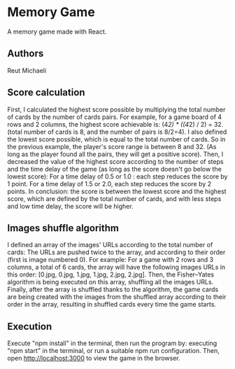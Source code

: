 # Memory Game
A memory game made with React.

## Authors
Reut Michaeli


## Score calculation
First, I calculated the highest score possible by multiplying the total number of cards by the number of cards pairs. For example, for a game board of 4 rows and 2 columns, the highest score achievable is: (4*2) * ((4*2) / 2) = 32. (total number of cards is 8, and the number of pairs is 8/2=4).
I also defined the lowest score possible, which is equal to the total number of cards. So in the previous example, the player's score range is between 8 and 32. (As long as the player found all the pairs, they will get a positive score). Then, I decreased the value of the highest score according to the number of steps and the time delay of the game (as long as the score doesn't go below the lowest score): For a time delay of 0.5 or 1.0 : each step reduces the score by 1 point. For a time delay of 1.5 or 2.0, each step reduces the score by 2 points. In conclusion: the score is between the lowest score and the highest score, which are defined by the total number of cards, and with less steps and low time delay, the score will be higher.

## Images shuffle algorithm
I defined an array of the images' URLs according to the total number of cards: The URLs are pushed twice to the array, and according to their order (first is image numbered 0). For example: For a game with 2 rows and 3 columns, a total of 6 cards, the array will have the following images URLs in this order: [0.jpg, 0.jpg, 1.jpg, 1.jpg, 2.jpg, 2.jpg]. Then, the Fisher–Yates algorithm is being executed on this array, shuffling all the images URLs.
Finally, after the array is shuffled thanks to the algorithm, the game cards are being created with the images from the shuffled array according to their order in the array, resulting in shuffled cards every time the game starts.

## Execution
Execute "npm install" in the terminal, then run the program by: executing "npm start" in the terminal, or run a suitable npm run configuration.
Then, open [http://localhost:3000](http://localhost:3000) to view the game in the browser.
